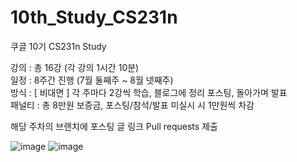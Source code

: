 # 10th_Study_CS231n

쿠글 10기 CS231n Study

강의 : 총 16강 (각 강의 1시간 10분)   
일정 : 8주간 진행 (7월 둘째주 ~ 8월 넷째주)   
방식 : [ 비대면 ] 각 주마다 2강씩 학습, 블로그에 정리 포스팅, 돌아가며 발표   
패널티 : 총 8만원 보증금, 포스팅/참석/발표 미실시 시 1만원씩 차감   

해당 주차의 브랜치에 포스팅 글 링크 Pull requests 제출

![image](https://github.com/konkuk-kuggle/10th_Study_CS231n/assets/66872094/414d23c9-e270-4e26-a172-8e4e97154e0f)
![image](https://github.com/konkuk-kuggle/10th_Study_CS231n/assets/66872094/525510e9-bf28-4e4b-8e42-17349a6e7be2)
